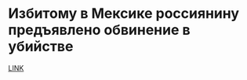 # Избитому в Мексике россиянину предъявлено обвинение в убийстве



[LINK](https://varlamov.ru/2398014.html)